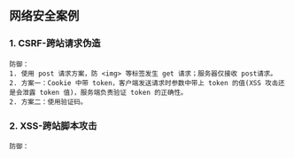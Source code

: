 ## 网络安全案例

### 1. CSRF-跨站请求伪造

~~~
防御：
1. 使用 post 请求方案，防 <img> 等标签发生 get 请求；服务器仅接收 post请求。
2. 方案一：Cookie 中带 token，客户端发送请求时参数中带上 token 的值(XSS 攻击还是会泄露 token 值)，服务端负责验证 token 的正确性。
2. 方案二：使用验证码。
~~~



### 2. XSS-跨站脚本攻击

~~~
防御：
~~~

